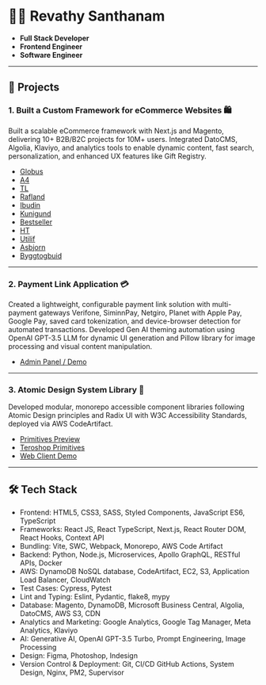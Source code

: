 # 👩‍💻 Revathy Santhanam  

- **Full Stack Developer**  
- **Frontend Engineer**  
- **Software Engineer**

---

## 🚀 Projects

### 1. Built a Custom Framework for eCommerce Websites 🛍️ 
Built a scalable eCommerce framework with Next.js and Magento, delivering 10+ B2B/B2C projects for 10M+ users. Integrated DatoCMS, Algolia, Klaviyo, and analytics tools to enable dynamic content, fast search, personalization, and enhanced UX features like Gift Registry.

- [Globus](https://globus.is/)
- [A4](https://a4.is/)
- [TL](https://tl.is/)
- [Rafland](https://rafland.is/)
- [Ibudin](https://ibudin.is/)
- [Kunigund](https://kunigund.is/)
- [Bestseller](https://bestseller.is/)
- [HT](https://ht.is/)
- [Utilif](https://utilif.is/)
- [Asbjorn](https://asbjorn.is/)
- [Byggtogbuid](https://byggtogbuid.is/)

---

### 2. Payment Link Application 💳 
Created a lightweight, configurable payment link solution with multi-payment gateways Verifone, SiminnPay, Netgiro, Planet with Apple Pay, Google Pay, saved card tokenization, and device-browser detection for automated transactions.
Developed Gen AI theming automation using OpenAI GPT-3.5 LLM for dynamic UI generation and Pillow library for image processing and visual content manipulation.

- [Admin Panel / Demo](https://dev.clink.is/admin/theme)

---

### 3. Atomic Design System Library 🧩 
Developed modular, monorepo accessible component libraries following Atomic Design principles and Radix UI with W3C Accessibility Standards, deployed via AWS CodeArtifact.

- [Primitives Preview](https://primitives-preview.labs.roanuz.com/)
- [Teroshop Primitives](https://ts-primitives.tero.roanuz.com/)
- [Web Client Demo](https://ts-demo.tero.roanuz.com/product/e4bee85b-8586-ef11-ac23-000d3adddf54)

---

## 🛠️ Tech Stack

- Frontend: HTML5, CSS3, SASS, Styled Components, JavaScript ES6, TypeScript
- Frameworks: React JS, React TypeScript, Next.js, React Router DOM, React Hooks, Context API
- Bundling: Vite, SWC, Webpack, Monorepo, AWS Code Artifact
- Backend: Python, Node.js, Microservices, Apollo GraphQL, RESTful APIs, Docker
- AWS: DynamoDB NoSQL database, CodeArtifact, EC2, S3, Application Load Balancer, CloudWatch
- Test Cases: Cypress, Pytest
- Lint and Typing: Eslint, Pydantic, flake8, mypy
- Database: Magento, DynamoDB, Microsoft Business Central, Algolia, DatoCMS, AWS S3, CDN
- Analytics and Marketing: Google Analytics, Google Tag Manager, Meta Analytics, Klaviyo
- AI: Generative AI, OpenAI GPT-3.5 Turbo, Prompt Engineering, Image Processing
- Design: Figma, Photoshop, Indesign
- Version Control & Deployment: Git, CI/CD GitHub Actions, System Design, Nginx, PM2, Supervisor

